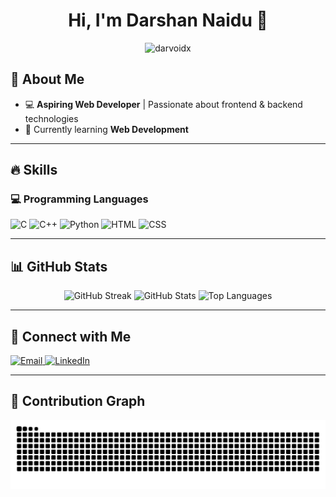 <h1 align="center">Hi, I'm Darshan Naidu 👋</h1>

<p align="center">
  <img src="https://komarev.com/ghpvc/?username=DarVoidX&label=Profile%20views&color=0e75b6&style=flat" alt="darvoidx" />
</p>

## 🚀 About Me  
- 💻 **Aspiring Web Developer** | Passionate about frontend & backend technologies  
- 🌱 Currently learning **Web Development**  

---

## 🔥 Skills  
### 💻 Programming Languages  
<p align="left">
  <img src="https://img.shields.io/badge/C-00599C?style=for-the-badge&logo=c&logoColor=white&labelColor=black&borderRadius=20" alt="C">
  <img src="https://img.shields.io/badge/C++-00599C?style=for-the-badge&logo=c%2B%2B&logoColor=white&labelColor=black&borderRadius=20" alt="C++">
  <img src="https://img.shields.io/badge/Python-3776AB?style=for-the-badge&logo=python&logoColor=white&labelColor=black&borderRadius=20" alt="Python">
  <img src="https://img.shields.io/badge/HTML5-E34F26?style=for-the-badge&logo=html5&logoColor=white&labelColor=black&borderRadius=20" alt="HTML">
  <img src="https://img.shields.io/badge/CSS3-1572B6?style=for-the-badge&logo=css3&logoColor=white&labelColor=black&borderRadius=20" alt="CSS">
</p>

---

## 📊 GitHub Stats  
<p align="center">
  <img src="https://github-readme-streak-stats.herokuapp.com?user=DarVoidX&theme=dark&hide_border=true&border_radius=15" alt="GitHub Streak" />
  <img src="https://github-readme-stats.vercel.app/api?username=DarVoidX&show_icons=true&theme=dark&hide_border=true&border_radius=15" alt="GitHub Stats" />
  <img src="https://github-readme-stats.vercel.app/api/top-langs/?username=DarVoidX&layout=compact&theme=dark&hide_border=true&border_radius=15" alt="Top Languages" />
</p>

---

## 🤝 Connect with Me  
<p align="left">
  <a href="mailto:darshannaidu696@gmail.com">
    <img src="https://img.shields.io/badge/Email-D14836?style=for-the-badge&logo=gmail&logoColor=white&labelColor=black&borderRadius=20" alt="Email">
  </a>
  <a href="https://www.linkedin.com/in/darshan-naidu-49603632a/">
    <img src="https://img.shields.io/badge/LinkedIn-0077B5?style=for-the-badge&logo=linkedin&logoColor=white&labelColor=black&borderRadius=20" alt="LinkedIn">
  </a>
</p>

---

## 🐍 Contribution Graph   
<p align="center">
  <img src="https://raw.githubusercontent.com/DarVoidX/DarVoidX/main/dist/github-snake-dark.svg" alt="Dark Themed Snake Animation" />
</p>

